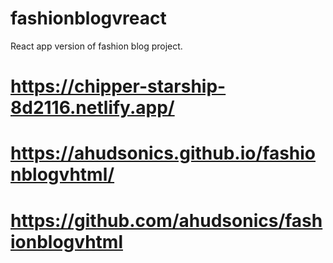 # fashionblogvreact
 React app version of fashion blog project. 

# https://chipper-starship-8d2116.netlify.app/
# https://ahudsonics.github.io/fashionblogvhtml/
# https://github.com/ahudsonics/fashionblogvhtml